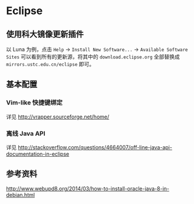 # Eclipse

## 使用科大镜像更新插件

以 Luna 为例，点击 `Help` → `Install New Software...` →
`Available Software Sites` 可以看到所有的更新源，将其中的
`download.eclipse.org` 全部替换成 `mirrors.ustc.edu.cn/eclipse` 即可。

## 基本配置

### Vim-like 快捷键绑定

详见 <http://vrapper.sourceforge.net/home/>

### 离线 Java API

详见
<http://stackoverflow.com/questions/4664007/off-line-java-api-documentation-in-eclipse>

## 参考资料

<http://www.webupd8.org/2014/03/how-to-install-oracle-java-8-in-debian.html>
